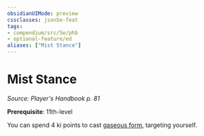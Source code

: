 ```yaml
---
obsidianUIMode: preview
cssclasses: json5e-feat
tags:
- compendium/src/5e/phb
- optional-feature/ed
aliases: ["Mist Stance"]
---
```

# Mist Stance
*Source: Player's Handbook p. 81*  

**Prerequisite**: 11th-level

You can spend 4 ki points to cast [gaseous form](5E2014官方资源/spells/gaseous-form.md), targeting yourself.
